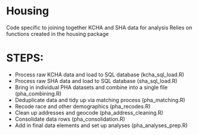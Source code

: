 # Housing
Code specific to joining together KCHA and SHA data for analysis
Relies on functions created in the housing package

# STEPS:
- Process raw KCHA data and load to SQL database (kcha_sql_load.R)
- Process raw SHA data and load to SQL database (sha_sql_load.R)
- Bring in individual PHA datasets and combine into a single file (pha_combining.R)
- Deduplicate data and tidy up via matching process (pha_matching.R)
- Recode race and other demographics (pha_recodes.R)
- Clean up addresses and geocode (pha_address_cleaning.R)
- Consolidate data rows (pha_consolidation.R)
- Add in final data elements and set up analyses (pha_analyses_prep.R)
